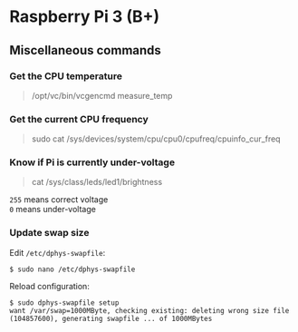 # Raspberry Pi 3 (B+)

## Miscellaneous commands

### Get the CPU temperature
> /opt/vc/bin/vcgencmd measure_temp

### Get the current CPU frequency
> sudo cat /sys/devices/system/cpu/cpu0/cpufreq/cpuinfo_cur_freq

### Know if Pi is currently under-voltage
> cat /sys/class/leds/led1/brightness

`255` means correct voltage  
`0` means under-voltage  

### Update swap size
Edit `/etc/dphys-swapfile`:
```
$ sudo nano /etc/dphys-swapfile
```
Reload configuration:
```
$ sudo dphys-swapfile setup
want /var/swap=1000MByte, checking existing: deleting wrong size file (104857600), generating swapfile ... of 1000MBytes
```

